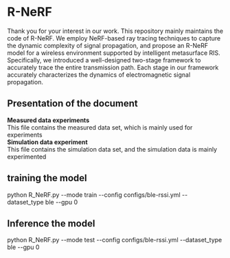 # R-NeRF
Thank you for your interest in our work. This repository mainly maintains the code of R-NeRF. We employ NeRF-based ray tracing techniques to capture the dynamic complexity of signal propagation, and propose an R-NeRF model for a wireless environment supported by intelligent metasurface RIS. Specifically, we introduced a well-designed two-stage framework to accurately trace the entire transmission path. Each stage in our framework accurately characterizes the dynamics of electromagnetic signal propagation.<br>
## Presentation of the document<br>
**Measured data experiments** <br>
This file contains the measured data set, which is mainly used for experiments<br>
**Simulation data experiment** <br>
This file contains the simulation data set, and the simulation data is mainly experimented<br>

## training the model<br>
python R_NeRF.py --mode train --config configs/ble-rssi.yml --dataset_type ble --gpu 0 <br>
## Inference the model<br>
python R_NeRF.py --mode test --config configs/ble-rssi.yml --dataset_type ble --gpu 0<br>
